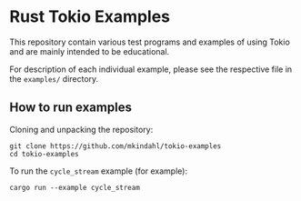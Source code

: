 # Rust Tokio Examples

This repository contain various test programs and examples of using
Tokio and are mainly intended to be educational.

For description of each individual example, please see the respective
file in the `examples/` directory.

## How to run examples

Cloning and unpacking the repository:
```shell
git clone https://github.com/mkindahl/tokio-examples
cd tokio-examples
```

To run the `cycle_stream` example (for example):
```shell
cargo run --example cycle_stream
```

